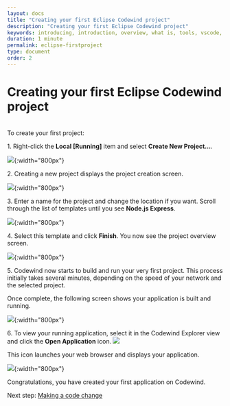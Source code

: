 ```yaml
---
layout: docs
title: "Creating your first Eclipse Codewind project"
description: "Creating your first Eclipse Codewind project"
keywords: introducing, introduction, overview, what is, tools, vscode, visual, studio, code, java, microprofile, spring, node, nodejs, node.js, javascript, Codewind for VS Code, tools, view, debug, integrate, open a shell session, toggle auto build, manually build, scope VS Code workspace, disable, enable, delete
duration: 1 minute
permalink: eclipse-firstproject
type: document
order: 2
---
```

# Creating your first Eclipse Codewind project
<br/>
To create your first project:

1\. Right-click the **Local [Running]** item and select **Create New Project...**.

![](images/eclipsecreateproject1.png){:width="800px"}

2\. Creating a new project displays the project creation screen.

![](images/eclipsecreateproject2.png){:width="800px"}

3\. Enter a name for the project and change the location if you want. Scroll through the list of templates until you see **Node.js Express**. 

![](images/eclipsecreateproject3.png){:width="800px"}

4\. Select this template and click **Finish**. You now see the project overview screen.

![](images/eclipsecreateproject4.png){:width="800px"}

5\. Codewind now starts to build and run your very first project. This process initially takes several minutes, depending on the speed of your network and the selected project.

Once complete, the following screen shows your application is built and running. 

![](images/eclipsecreateproject5.png){:width="800px"}

6\. To view your running application, select it in the Codewind Explorer view and click the **Open Application** icon.
![](images/eclipseopenprojecticon.png)

This icon launches your web browser and displays your application.

![](images/eclipsefirstprojectrunning.png){:width="800px"}

Congratulations, you have created your first application on Codewind.

Next step: [Making a code change](eclipse-codechange.html)


